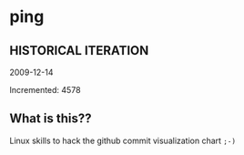 # ping

## HISTORICAL ITERATION
2009-12-14

Incremented: 4578

## What is this?? 
Linux skills to hack the github commit visualization chart `;-)`
